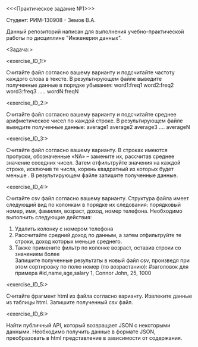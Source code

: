 <<<Практическое задание №1>>>

Студент: РИМ-130908 - Земов В.А.


Данный репозиторий написан для выполнения учебно-практической работы по дисциплине "Инженерия данных".

<Задача:>


<exercise_ID_1:>

Считайте файл согласно вашему варианту и подсчитайте частоту каждого слова в тексте. В результирующем файле выведите полученные данные в порядке убывания:
word1:freq1
word2:freq2
word3:freq3
.....
wordN:freqN

<exercise_ID_2:>

Считайте файл согласно вашему варианту и подсчитайте среднее арифметическое чисел по каждой строке. В результирующем файле выведите полученные данные:
average1
average2
average3
....
averageN

<exercise_ID_3:>

Считайте файл согласно вашему варианту. В строках имеются пропуски, обозначенные «NA» – замените их, рассчитав среднее значение соседних чисел. Затем отфильтруйте значения на каждой строке, исключив те числа, корень квадратный из которых будет меньше  . В результирующем файле запишите полученные данные.

<exercise_ID_4:>

Считайте csv файл согласно вашему варианту. Структура файла имеет следующий вид по колонкам в порядке их следования: порядковый номер, имя, фамилия, возраст, доход, номер телефона.
Необходимо выполнить следующие действия:
1)	Удалить колонку с номером телефона
2)	Рассчитайте средний доход по данным, а затем отфильтруйте те строки, доход которых меньше среднего.
3)	Также примените фильтр по колонке возраст, оставив строки со значением более  
Запишите полученные результаты в новый файл csv, произведя при этом сортировку по полю номер (по возрастанию):
#заголовок для примера
#id,name,age,salary
1, Connor John, 25, 1000

<exercise_ID_5:>

Считайте фрагмент html из файла согласно варианту. Извлеките данные из таблицы html. Запишите полученный csv файл.

<exercise_ID_6:>

Найти публичный API, который возвращает JSON с некоторыми данными. Необходимо получить данные в формате JSON, преобразовать в html представление в зависимости от содержания.
